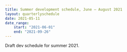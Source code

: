 ```yaml
---
title: Summer development schedule, June — August 2021
layout: quarterlyschedule
date: 2021-05-11
date_range:
    start: "2021-06-01"
    end: "2021-09-26"
---
```


Draft dev schedule for summer 2021.